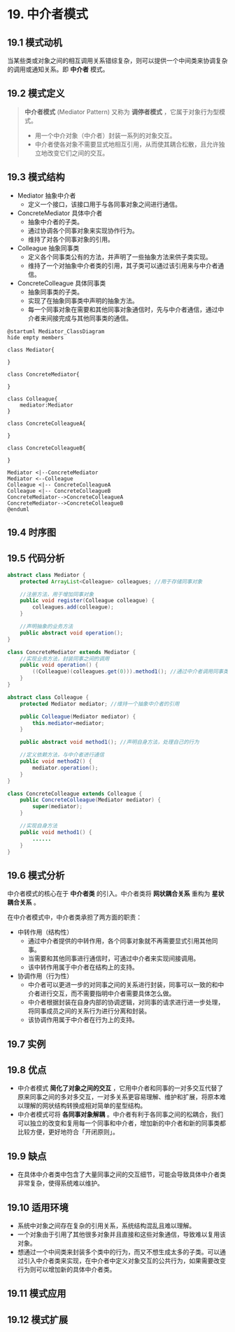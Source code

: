 # 19. 中介者模式

## 19.1 模式动机

当某些类或对象之间的相互调用关系错综复杂，则可以提供一个中间类来协调复杂的调用或通知关系。即 **中介者** 模式。

## 19.2 模式定义

> **中介者模式** (Mediator Pattern) 又称为 **调停者模式** ，它属于对象行为型模式。
>
> - 用一个中介对象（中介者）封装一系列的对象交互。
> - 中介者使各对象不需要显式地相互引用，从而使其耦合松散，且允许独立地改变它们之间的交互。

## 19.3 模式结构

- Mediator 抽象中介者
  - 定义一个接口，该接口用于与各同事对象之间进行通信。
- ConcreteMediator 具体中介者
  - 抽象中介者的子类。
  - 通过协调各个同事对象来实现协作行为。
  - 维持了对各个同事对象的引用。
- Colleague 抽象同事类
  - 定义各个同事类公有的方法，并声明了一些抽象方法来供子类实现。
  - 维持了一个对抽象中介者类的引用，其子类可以通过该引用来与中介者通信。
- ConcreteColleague 具体同事类
  - 抽象同事类的子类。
  - 实现了在抽象同事类中声明的抽象方法。
  - 每一个同事对象在需要和其他同事对象通信时，先与中介者通信，通过中介者来间接完成与其他同事类的通信。

```PlantUML
@startuml Mediator_ClassDiagram
hide empty members

class Mediator{

}

class ConcreteMediator{

}

class Colleague{
    mediator:Mediator
}

class ConcreteColleagueA{

}

class ConcreteColleagueB{

}

Mediator <|--ConcreteMediator
Mediator <--Colleague
Colleague <|-- ConcreteColleagueA
Colleague <|-- ConcreteColleagueB
ConcreteMediator-->ConcreteColleagueA
ConcreteMediator-->ConcreteColleagueB
@enduml
```

## 19.4 时序图

## 19.5 代码分析

```JAVA
abstract class Mediator {
    protected ArrayList<Colleague> colleagues; //用于存储同事对象

    //注册方法，用于增加同事对象
    public void register(Colleague colleague) {
        colleagues.add(colleague);
    }

    //声明抽象的业务方法
    public abstract void operation();
}
```

```JAVA
class ConcreteMediator extends Mediator {
    //实现业务方法，封装同事之间的调用
    public void operation() {
        ((Colleague)(colleagues.get(0))).method1(); //通过中介者调用同事类的方法
    }
}
```

```JAVA
abstract class Colleague {
    protected Mediator mediator; //维持一个抽象中介者的引用

    public Colleague(Mediator mediator) {
        this.mediator=mediator;
    }

    public abstract void method1(); //声明自身方法，处理自己的行为

    //定义依赖方法，与中介者进行通信
    public void method2() {
        mediator.operation();
    }
}
```

```JAVA
class ConcreteColleague extends Colleague {
    public ConcreteColleague(Mediator mediator) {
        super(mediator);
    }

    //实现自身方法
    public void method1() {
        ......
    }
}
```

## 19.6 模式分析

中介者模式的核心在于 **中介者类** 的引入。中介者类将 **网状耦合关系** 重构为 **星状耦合关系** 。  

在中介者模式中，中介者类承担了两方面的职责：

- 中转作用（结构性）
  - 通过中介者提供的中转作用，各个同事对象就不再需要显式引用其他同事。
  - 当需要和其他同事进行通信时，可通过中介者来实现间接调用。
  - 该中转作用属于中介者在结构上的支持。
- 协调作用（行为性）
  - 中介者可以更进一步的对同事之间的关系进行封装，同事可以一致的和中介者进行交互，而不需要指明中介者需要具体怎么做。
  - 中介者根据封装在自身内部的协调逻辑，对同事的请求进行进一步处理，将同事成员之间的关系行为进行分离和封装。
  - 该协调作用属于中介者在行为上的支持。

## 19.7 实例

## 19.8 优点

- 中介者模式 **简化了对象之间的交互** ，它用中介者和同事的一对多交互代替了原来同事之间的多对多交互，一对多关系更容易理解、维护和扩展，将原本难以理解的网状结构转换成相对简单的星型结构。
- 中介者模式可将 **各同事对象解耦** 。中介者有利于各同事之间的松耦合，我们可以独立的改变和复用每一个同事和中介者，增加新的中介者和新的同事类都比较方便，更好地符合「开闭原则」。

## 19.9 缺点

- 在具体中介者类中包含了大量同事之间的交互细节，可能会导致具体中介者类非常复杂，使得系统难以维护。

## 19.10 适用环境

- 系统中对象之间存在复杂的引用关系，系统结构混乱且难以理解。
- 一个对象由于引用了其他很多对象并且直接和这些对象通信，导致难以复用该对象。
- 想通过一个中间类来封装多个类中的行为，而又不想生成太多的子类。可以通过引入中介者类来实现，在中介者中定义对象交互的公共行为，如果需要改变行为则可以增加新的具体中介者类。

## 19.11 模式应用

## 19.12 模式扩展
